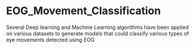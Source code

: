 # EOG_Movement_Classification
Several Deep learning and Machine Learning algorithms have been applied on various datasets to generate models that could classify various types of eye movements detected using EOG
